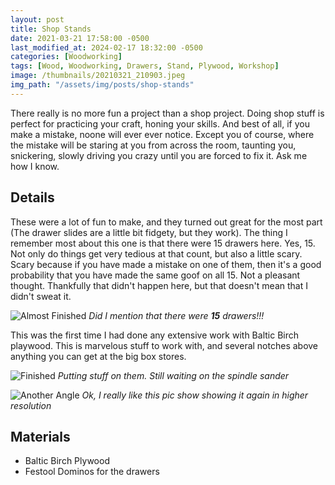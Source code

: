 ```yaml
---
layout: post
title: Shop Stands
date: 2021-03-21 17:58:00 -0500
last_modified_at: 2024-02-17 18:32:00 -0500
categories: [Woodworking]
tags: [Wood, Woodworking, Drawers, Stand, Plywood, Workshop]
image: /thumbnails/20210321_210903.jpeg
img_path: "/assets/img/posts/shop-stands"
---
```


There really is no more fun a project than a shop project.  Doing shop stuff is perfect for practicing your craft, honing your skills.  And best of all, if you make a mistake, noone will ever ever notice.  Except you of course, where the mistake will be staring at you from across the room, taunting you, snickering, slowly driving you crazy until you are forced to fix it.  Ask me how I know.

## Details

These were a lot of fun to make, and they turned out great for the most part (The drawer slides are a little bit fidgety, but they work).  The thing I remember most about this one is that there were 15 drawers here.  Yes, 15.  Not only do things get very tedious at that count, but also a little scary.  Scary because if you have made a mistake on one of them, then it's a good probability that you have made the same goof on all 15.  Not a pleasant thought.  Thankfully that didn't happen here, but that doesn't mean that I didn't sweat it.

![Almost Finished][Stands 1]
_Did I mention that there were **15** drawers!!!_

This was the first time I had done any extensive work with Baltic Birch playwood.  This is marvelous stuff to work with, and several notches above anything you can get at the big box stores.

![Finished][Stands 3]
_Putting stuff on them.  Still waiting on the spindle sander_

![Another Angle][Stands 2]
_Ok, I really like this pic show showing it again in higher resolution_

## Materials

- Baltic Birch Plywood
- Festool Dominos for the drawers
  
[Stands 1]: 20210321_210850.jpeg
[Stands 2]: 20210321_210903.jpeg
[Stands 3]: 20210323_161917.jpeg
